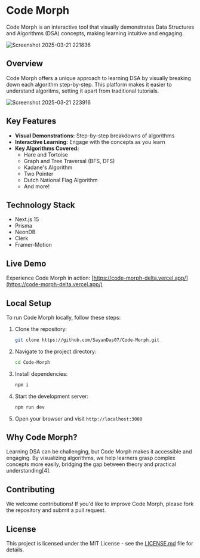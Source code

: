 # Code Morph

Code Morph is an interactive tool that visually demonstrates Data Structures and Algorithms (DSA) concepts, making learning intuitive and engaging.





![Screenshot 2025-03-21 221836](https://github.com/user-attachments/assets/4a600ecd-c67c-43b5-bd74-30c221c69b3c)





## Overview

Code Morph offers a unique approach to learning DSA by visually breaking down each algorithm step-by-step. This platform makes it easier to understand algoritms, setting it apart from traditional tutorials.





![Screenshot 2025-03-21 223916](https://github.com/user-attachments/assets/f47ef7fc-5836-47a0-81ba-44f6fccc5b5d)





## Key Features

- **Visual Demonstrations:** Step-by-step breakdowns of algorithms
- **Interactive Learning:** Engage with the concepts as you learn
- **Key Algorithms Covered:**
  - Hare and Tortoise
  - Graph and Tree Traversal (BFS, DFS)
  - Kadane's Algorithm
  - Two Pointer
  - Dutch National Flag Algorithm 
  - And more!

## Technology Stack

- Next.js 15
- Prisma
- NeonDB
- Clerk
- Framer-Motion

## Live Demo

Experience Code Morph in action: [https://code-morph-delta.vercel.app/](https://code-morph-delta.vercel.app/)

## Local Setup

To run Code Morph locally, follow these steps:

1. Clone the repository:
   ```bash
   git clone https://github.com/SayanDas07/Code-Morph.git
   ```

2. Navigate to the project directory:
   ```bash
   cd Code-Morph
   ```

3. Install dependencies:
   ```bash
   npm i
   ```

4. Start the development server:
   ```bash
   npm run dev
   ```

5. Open your browser and visit `http://localhost:3000`

## Why Code Morph?

Learning DSA can be challenging, but Code Morph makes it accessible and engaging. By visualizing algorithms, we help learners grasp complex concepts more easily, bridging the gap between theory and practical understanding[4].

## Contributing

We welcome contributions! If you'd like to improve Code Morph, please fork the repository and submit a pull request.

## License

This project is licensed under the MIT License - see the [LICENSE.md](https://github.com/SayanDas07/Code-Morph/blob/main/LICENSE) file for details.

